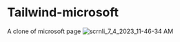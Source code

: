 # Tailwind-microsoft
A clone of microsoft page
![scrnli_7_4_2023_11-46-34 AM](https://github.com/arkokundu500/Tailwind-microsoft/assets/109503991/6cf982ad-dbac-4440-b9e0-738a2e81572a)
